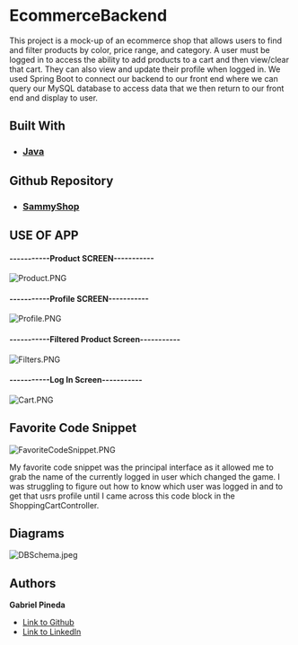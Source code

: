 # EcommerceBackend

This project is a mock-up of an ecommerce shop that allows users to find and filter products by color, price range,
and category. A user must be logged in to access the ability to add products to a cart and then view/clear that cart.
They can also view and update their profile when logged in.
We used Spring Boot to connect our backend to our front end where we can query our MySQL database
to access data that we then return to our front end and display to user.

## Built With
* ### [Java](https://www.java.com/en/)

## Github Repository
- ### [SammyShop](https://github.com/GabrielPineda808/EcommerceBackend)

## USE OF APP
#### -----------Product SCREEN-----------

![Product.PNG]()

#### -----------Profile SCREEN-----------

![Profile.PNG]()

#### -----------Filtered Product Screen-----------

![Filters.PNG]()

#### -----------Log In Screen-----------

![Cart.PNG]()

## Favorite Code Snippet

![FavoriteCodeSnippet.PNG]()

My favorite code snippet was the principal interface as it allowed me to grab the name of the currently logged in user
which changed the game. I was struggling to figure out how to know which user was logged in and to get that usrs profile
until I came across this code block in the ShoppingCartController.
## Diagrams

![DBSchema.jpeg]()

## Authors

**Gabriel Pineda**
- [Link to Github](https://github.com/GabrielPineda808)
- [Link to LinkedIn](https://www.linkedin.com/in/gabriel-omar-pineda/)
